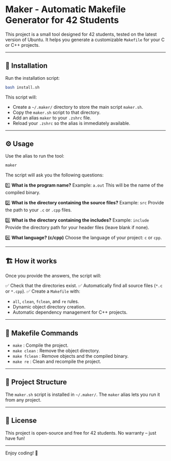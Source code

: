 # Maker - Automatic Makefile Generator for 42 Students

This project is a small tool designed for 42 students, tested on the latest version of Ubuntu. It helps you generate a customizable `Makefile` for your C or C++ projects.

---

## 🚀 Installation

Run the installation script:

```bash
bash install.sh
```

This script will:

* Create a `~/.maker/` directory to store the main script `maker.sh`.
* Copy the `maker.sh` script to that directory.
* Add an alias `maker` to your `.zshrc` file.
* Reload your `.zshrc` so the alias is immediately available.

---

## ⚙️ Usage

Use the alias to run the tool:

```bash
maker
```

The script will ask you the following questions:

1️⃣ **What is the program name?**
Example: `a.out`
This will be the name of the compiled binary.

2️⃣ **What is the directory containing the source files?**
Example: `src`
Provide the path to your `.c` or `.cpp` files.

3️⃣ **What is the directory containing the includes?**
Example: `include`
Provide the directory path for your header files (leave blank if none).

4️⃣ **What language? (c/cpp)**
Choose the language of your project: `c` or `cpp`.

---

## 🏗️ How it works

Once you provide the answers, the script will:

✅ Check that the directories exist.
✅ Automatically find all source files (`*.c` or `*.cpp`).
✅ Create a `Makefile` with:

* `all`, `clean`, `fclean`, and `re` rules.
* Dynamic object directory creation.
* Automatic dependency management for C++ projects.

---

## 🧹 Makefile Commands

* `make` : Compile the project.
* `make clean` : Remove the object directory.
* `make fclean` : Remove objects and the compiled binary.
* `make re` : Clean and recompile the project.

---

## 📂 Project Structure

The `maker.sh` script is installed in `~/.maker/`.
The `maker` alias lets you run it from any project.

---

## 📜 License

This project is open-source and free for 42 students.
No warranty – just have fun!

---

Enjoy coding! 🚀
